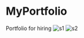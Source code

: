 # MyPortfolio
Portfolio for hiring
![s1](https://github.com/Yashu711/MyPortfolio/assets/143075433/95104bab-13bb-4837-ac2d-b95e08d22958)
![s2](https://github.com/Yashu711/MyPortfolio/assets/143075433/344db5a0-6f09-4fc3-ab17-e9a484945834)

